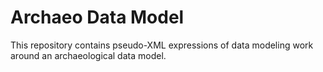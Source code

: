 # Archaeo Data Model

This repository contains pseudo-XML expressions of data modeling work around an archaeological data model.
